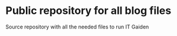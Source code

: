 # Public repository for all blog files

Source repository with all the needed files to run IT Gaiden
